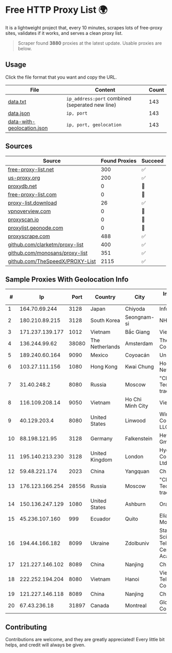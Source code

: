 
# Free HTTP Proxy List 🌍

It is a lightweight project that, every 10 minutes, scrapes lots of free-proxy sites, validates if it works, and serves a clean proxy list.


> Scraper found **3880** proxies at the latest update. Usable proxies are below.

## Usage

Click the file format that you want and copy the URL.


|File|Content|Count|
|----|-------|-----|
|[data.txt](https://raw.githubusercontent.com/themiralay/Proxy-List-World/master/data.txt)|`ip_address:port` combined (seperated new line)|143|
|[data.json](https://raw.githubusercontent.com/themiralay/Proxy-List-World/master/data.json)|`ip, port`|143|
|[data-with-geolocation.json](https://raw.githubusercontent.com/themiralay/Proxy-List-World/master/data-with-geolocation.json)|`ip, port, geolocation`|143|

## Sources

|Source|Found Proxies|Succeed|
|------|-------------|-------|
|[free-proxy-list.net](https://free-proxy-list.net)|300|✅|
|[us-proxy.org](https://www.us-proxy.org)|200|✅|
|[proxydb.net](http://proxydb.net)|0|🚫|
|[free-proxy-list.com](https://free-proxy-list.com/?page=&port=&type%5B%5D=http&type%5B%5D=https&up_time=0&search=Search)|0|🚫|
|[proxy-list.download](https://www.proxy-list.download/HTTP)|26|✅|
|[vpnoverview.com](https://vpnoverview.com/privacy/anonymous-browsing/free-proxy-servers)|0|🚫|
|[proxyscan.io](https://www.proxyscan.io)|0|🚫|
|[proxylist.geonode.com](https://proxylist.geonode.com/api/proxy-list?limit=300&page=1&sort_by=lastChecked&sort_type=desc&protocols=http,https)|0|🚫|
|[proxyscrape.com](https://api.proxyscrape.com/v2/?request=displayproxies&protocol=http&timeout=10000&country=all&ssl=all&anonymity=all)|488|✅|
|[github.com/clarketm/proxy-list](https://raw.githubusercontent.com/clarketm/proxy-list/master/proxy-list-raw.txt)|400|✅|
|[github.com/monosans/proxy-list](https://raw.githubusercontent.com/monosans/proxy-list/main/proxies/http.txt)|351|✅|
|[github.com/TheSpeedX/PROXY-List](https://raw.githubusercontent.com/TheSpeedX/PROXY-List/master/http.txt)|2115|✅|


## Sample Proxies With Geolocation Info

|#|Ip|Port|Country|City|Internet Service Provider|
|-|--|----|-------|----|-------------------------|
|1|164.70.69.244|3128|Japan|Chiyoda|InfoSphere|
|2|180.210.89.215|3128|South Korea|Seongnam-si|NHNCLOUD|
|3|171.237.139.177|1012|Vietnam|Bắc Giang|Viettel Corporation|
|4|136.244.99.62|38080|The Netherlands|Amsterdam|The Constant Company|
|5|189.240.60.164|9090|Mexico|Coyoacán|Uninet S.A. de C.V.|
|6|103.27.111.156|1080|Hong Kong|Kwai Chung|Hong Kong San Ai Net Int'l Limited|
|7|31.40.248.2|8080|Russia|Moscow|"Cloud Technologies" LLC trading as Cloud.ru|
|8|116.109.208.14|9050|Vietnam|Ho Chi Minh City|Viettel Corporation|
|9|40.129.203.4|8080|United States|Linwood|Windstream Communications LLC|
|10|88.198.121.95|3128|Germany|Falkenstein|Hetzner Online GmbH|
|11|195.140.213.230|3128|United Kingdom|London|Hydra Communications Ltd|
|12|59.48.221.174|2023|China|Yangquan|Chinanet|
|13|176.123.166.254|28556|Russia|Moscow|"Cloud Technologies" LLC trading as Cloud.ru|
|14|150.136.247.129|1080|United States|Ashburn|Oracle Corporation|
|15|45.236.107.160|999|Ecuador|Quito|Eliana Vanessa Morocho Oña|
|16|194.44.166.182|8099|Ukraine|Zdolbuniv|State Enterprise Scientific and Telecommunication Centre "Ukrainian Academic an|
|17|121.227.146.102|8089|China|Nanjing|China Telecom|
|18|222.252.194.204|8080|Vietnam|Hanoi|VietNam Post and Telecom Corporation|
|19|121.227.146.118|8089|China|Nanjing|China Telecom|
|20|67.43.236.18|31897|Canada|Montreal|GloboTech Communications|



## Contributing

Contributions are welcome, and they are greatly appreciated! Every
little bit helps, and credit will always be given.

